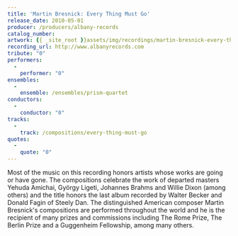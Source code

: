 ```yaml
---
title: 'Martin Bresnick: Every Thing Must Go'
release_date: 2010-05-01
producer: /producers/albany-records
catalog_number: 
artwork: {{ _site_root }}assets/img/recordings/martin-bresnick-every-thing-must-go.jpg
recording_url: http://www.albanyrecords.com
tribute: "0"
performers: 
  -
    performer: "0"
ensembles: 
  -
    ensemble: /ensembles/prism-quartet
conductors: 
  -
    conductor: "0"
tracks: 
  -
    track: /compositions/every-thing-must-go
quotes: 
  -
    quote: "0"
---
```

Most of the music on this recording honors artists whose works are going or have gone.  The compositions celebrate the work of departed masters Yehuda Amichai, Gy&#246;rgy Ligeti, Johannes Brahms and Willie Dixon (among others) and the title honors the last album recorded by Walter Becker and Donald Fagin of Steely Dan. The distinguished American composer Martin Bresnick's compositions are performed throughout the world and he is the recipient of many prizes and commissions including The Rome Prize, The Berlin Prize and a Guggenheim Fellowship, among many others. 